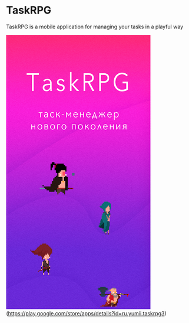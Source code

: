 # TaskRPG
TaskRPG is a mobile application for managing your tasks in a playful way

![screenshot of sample](unnamed.png)(https://play.google.com/store/apps/details?id=ru.yumii.taskrpg3)
